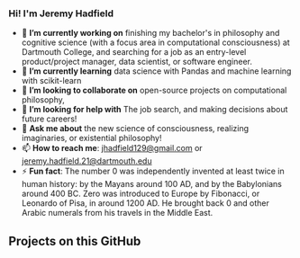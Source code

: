 ### Hi! I'm Jeremy Hadfield
- 🔭 **I’m currently working on** finishing my bachelor's in philosophy and cognitive science (with a focus area in computational consciousness) at Dartmouth College, and searching for a job as an entry-level product/project manager, data scientist, or software engineer. 
- 🌱 **I’m currently learning** data science with Pandas and machine learning with scikit-learn
- 👯 **I’m looking to collaborate on** open-source projects on computational philosophy, 
- 🤔 **I’m looking for help with** The job search, and making decisions about future careers! 
- 💬 **Ask me about** the new science of consciousness, realizing imaginaries, or existential philosophy! 
- 📫 **How to reach me**: jhadfield129@gmail.com or jeremy.hadfield.21@dartmouth.edu
- ⚡ **Fun fact**: The number 0 was independently invented at least twice in human history: by the Mayans around 100 AD, and by the Babylonians around 400 BC. Zero was introduced to Europe by Fibonacci, or Leonardo of Pisa, in around 1200 AD. He brought back 0 and other Arabic numerals from his travels in the Middle East. 

## Projects on this GitHub

